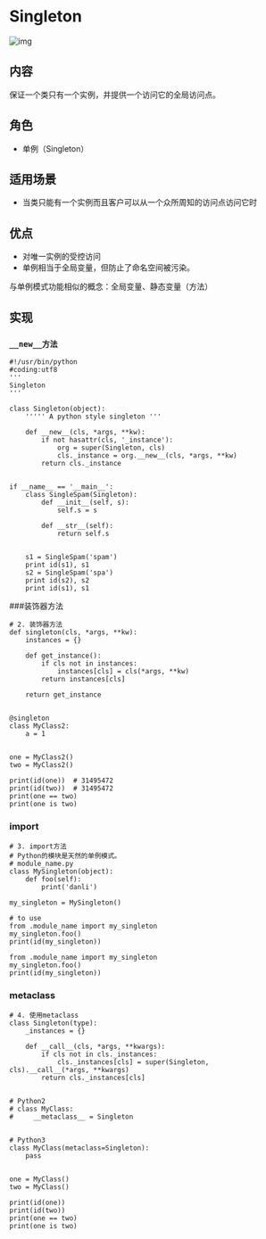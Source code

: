 # Singleton

![img](https://images2017.cnblogs.com/blog/1168194/201711/1168194-20171118142853593-1205508736.png)

## 内容

保证一个类只有一个实例，并提供一个访问它的全局访问点。

## 角色

- 单例（Singleton）

## 适用场景

- 当类只能有一个实例而且客户可以从一个众所周知的访问点访问它时

## 优点

- 对唯一实例的受控访问
- 单例相当于全局变量，但防止了命名空间被污染。

与单例模式功能相似的概念：全局变量、静态变量（方法）

## 实现

### `__new__方法`

```
#!/usr/bin/python
#coding:utf8
'''
Singleton
'''
 
class Singleton(object):
    ''''' A python style singleton '''
 
    def __new__(cls, *args, **kw):
        if not hasattr(cls, '_instance'):
            org = super(Singleton, cls)
            cls._instance = org.__new__(cls, *args, **kw)
        return cls._instance
 
 
if __name__ == '__main__':
    class SingleSpam(Singleton):
        def __init__(self, s):
            self.s = s
 
        def __str__(self):
            return self.s
 
 
    s1 = SingleSpam('spam')
    print id(s1), s1
    s2 = SingleSpam('spa')
    print id(s2), s2
    print id(s1), s1
```

###装饰器方法

```
# 2. 装饰器方法
def singleton(cls, *args, **kw):
    instances = {}

    def get_instance():
        if cls not in instances:
            instances[cls] = cls(*args, **kw)
        return instances[cls]

    return get_instance


@singleton
class MyClass2:
    a = 1


one = MyClass2()
two = MyClass2()

print(id(one))  # 31495472
print(id(two))  # 31495472
print(one == two)
print(one is two)
```

### import

```
# 3. import方法
# Python的模块是天然的单例模式。
# module_name.py
class MySingleton(object):
    def foo(self):
        print('danli')

my_singleton = MySingleton()

# to use
from .module_name import my_singleton
my_singleton.foo()
print(id(my_singleton))

from .module_name import my_singleton
my_singleton.foo()
print(id(my_singleton))
```

### metaclass

```
# 4. 使用metaclass
class Singleton(type):
    _instances = {}

    def __call__(cls, *args, **kwargs):
        if cls not in cls._instances:
            cls._instances[cls] = super(Singleton, cls).__call__(*args, **kwargs)
        return cls._instances[cls]


# Python2
# class MyClass:
#     __metaclass__ = Singleton


# Python3
class MyClass(metaclass=Singleton):
    pass


one = MyClass()
two = MyClass()

print(id(one))
print(id(two))
print(one == two)
print(one is two)
```

